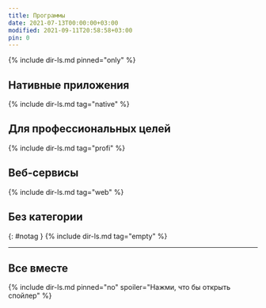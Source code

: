```yaml
---
title: Программы
date: 2021-07-13T00:00:00+03:00
modified: 2021-09-11T20:58:58+03:00
pin: 0
---
```


{% include dir-ls.md pinned="only" %}


## Нативные приложения
{% include dir-ls.md tag="native" %}

## Для профессиональных целей
{% include dir-ls.md tag="profi" %}

## Веб-сервисы
{% include dir-ls.md tag="web" %}

## Без категории
{: #notag }
{% include dir-ls.md tag="empty" %}

---

## Все вместе
{% include dir-ls.md pinned="no" spoiler="Нажми, что бы открыть спойлер"  %}
